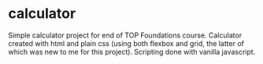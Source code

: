 # calculator

Simple calculator project for end of TOP Foundations course.  Calculator created with html and plain css (using both flexbox and grid, the latter of which was new to me for this project).  Scripting done with vanilla javascript.

